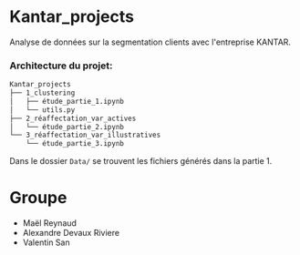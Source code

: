 # Kantar_projects

Analyse de données sur la segmentation clients avec l'entreprise KANTAR.

### Architecture du projet:
```sh
Kantar_projects
├── 1_clustering
│   ├── étude_partie_1.ipynb
│   └── utils.py
├── 2_réaffectation_var_actives
│   └── étude_partie_2.ipynb
└── 3_réaffectation_var_illustratives
    └── étude_partie_3.ipynb
```

Dans le dossier `Data/` se trouvent les fichiers générés dans la partie 1.

# Groupe
- Maël Reynaud
- Alexandre Devaux Riviere
- Valentin San
